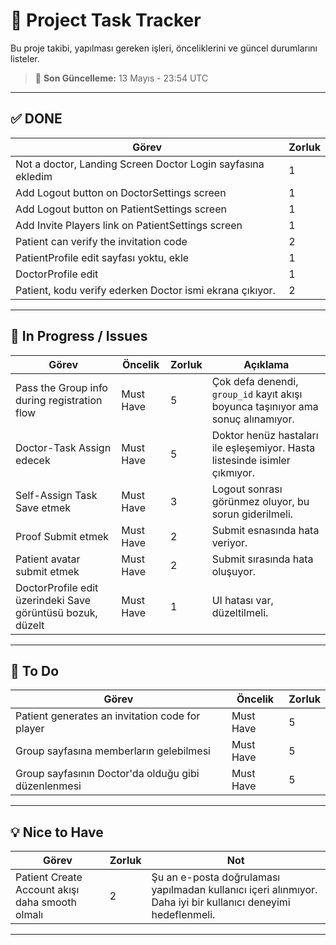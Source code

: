 # 📝 Project Task Tracker

Bu proje takibi, yapılması gereken işleri, önceliklerini ve güncel durumlarını listeler.

> 📅 **Son Güncelleme:** 13 Mayıs - 23:54 UTC

---

## ✅ DONE 

| Görev | Zorluk |
|-------|--------|
| Not a doctor, Landing Screen Doctor Login sayfasına ekledim | 1 |
| Add Logout button on DoctorSettings screen | 1 |
| Add Logout button on PatientSettings screen | 1 |
| Add Invite Players link on PatientSettings screen | 1 |
| Patient can verify the invitation code | 2 |
| PatientProfile edit sayfası yoktu, ekle | 1 |
| DoctorProfile edit | 1 |
| Patient, kodu verify ederken Doctor ismi ekrana çıkıyor. | 2 |

---

## 🔧 In Progress / Issues

| Görev | Öncelik | Zorluk | Açıklama |
|-------|---------|--------|----------|
| Pass the Group info during registration flow | Must Have | 5 | Çok defa denendi, `group_id` kayıt akışı boyunca taşınıyor ama sonuç alınamıyor. |
| Doctor-Task Assign edecek | Must Have | 5 | Doktor henüz hastaları ile eşleşemiyor. Hasta listesinde isimler çıkmıyor. |
| Self-Assign Task Save etmek | Must Have | 3 | Logout sonrası görünmez oluyor, bu sorun giderilmeli. |
| Proof Submit etmek | Must Have | 2 | Submit esnasında hata veriyor. |
| Patient avatar submit etmek | Must Have | 2 | Submit sırasında hata oluşuyor. |
| DoctorProfile edit üzerindeki Save görüntüsü bozuk, düzelt | Must Have | 1 | UI hatası var, düzeltilmeli. |

---

## 🚧 To Do

| Görev | Öncelik | Zorluk |
|-------|---------|--------|
| Patient generates an invitation code for player | Must Have | 5 |
| Group sayfasına memberların gelebilmesi | Must Have | 5 |
| Group sayfasının Doctor'da olduğu gibi düzenlenmesi | Must Have | 5 |

---

## 💡 Nice to Have

| Görev | Zorluk | Not |
|-------|--------|-----|
| Patient Create Account akışı daha smooth olmalı | 2 | Şu an e-posta doğrulaması yapılmadan kullanıcı içeri alınmıyor. Daha iyi bir kullanıcı deneyimi hedeflenmeli. |

---

